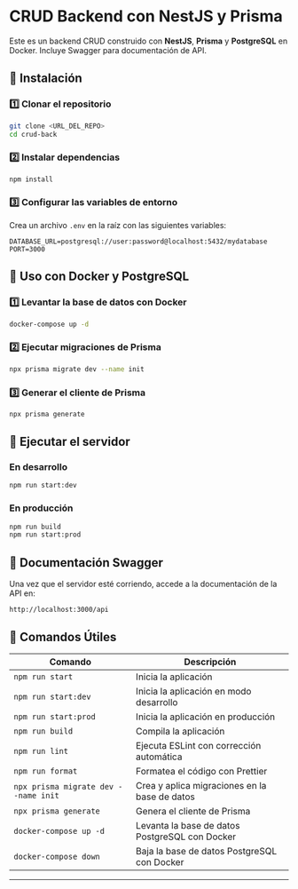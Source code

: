 # CRUD Backend con NestJS y Prisma

Este es un backend CRUD construido con **NestJS**, **Prisma** y **PostgreSQL** en Docker. Incluye Swagger para documentación de API.

## 🚀 Instalación

### 1️⃣ Clonar el repositorio
```bash
git clone <URL_DEL_REPO>
cd crud-back
```

### 2️⃣ Instalar dependencias
```bash
npm install
```

### 3️⃣ Configurar las variables de entorno
Crea un archivo `.env` en la raíz con las siguientes variables:
```env
DATABASE_URL=postgresql://user:password@localhost:5432/mydatabase
PORT=3000
```

## 🐳 Uso con Docker y PostgreSQL
### 1️⃣ Levantar la base de datos con Docker
```bash
docker-compose up -d
```

### 2️⃣ Ejecutar migraciones de Prisma
```bash
npx prisma migrate dev --name init
```

### 3️⃣ Generar el cliente de Prisma
```bash
npx prisma generate
```

## 🚀 Ejecutar el servidor
### En desarrollo
```bash
npm run start:dev
```

### En producción
```bash
npm run build
npm run start:prod
```


## 📜 Documentación Swagger
Una vez que el servidor esté corriendo, accede a la documentación de la API en:
```
http://localhost:3000/api
```

## 🔧 Comandos Útiles
| Comando | Descripción |
|---------|------------|
| `npm run start` | Inicia la aplicación |
| `npm run start:dev` | Inicia la aplicación en modo desarrollo |
| `npm run start:prod` | Inicia la aplicación en producción |
| `npm run build` | Compila la aplicación |
| `npm run lint` | Ejecuta ESLint con corrección automática |
| `npm run format` | Formatea el código con Prettier |
| `npx prisma migrate dev --name init` | Crea y aplica migraciones en la base de datos |
| `npx prisma generate` | Genera el cliente de Prisma |
| `docker-compose up -d` | Levanta la base de datos PostgreSQL con Docker |
| `docker-compose down` | Baja la base de datos PostgreSQL con Docker |
---

